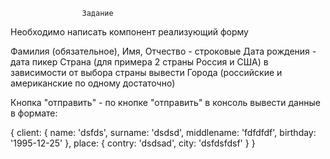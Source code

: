                     Задание

Необходимо написать компонент реализующий форму

Фамилия (обязательное), Имя, Отчество - строковые
Дата рождения - дата пикер
Страна (для примера 2 страны Россия и США) в зависимости от выбора страны вывести Города (российские и американские по одному достаточно)

Кнопка "отправить"  - по кнопке "отправить" в консоль вывести данные в формате: 

{
  client: {
       name: 'dsfds',
       surname: 'dsdsd',
       middlename: 'fdfdfdf',
       birthday: '1995-12-25'
  },
  place: {
      contry: 'dsdsad',
      city: 'dsfdsfdsf'
  }
}
